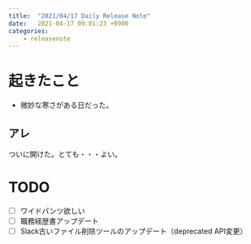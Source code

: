 ```yaml
---
title:  "2021/04/17 Daily Release Note"
date:   2021-04-17 09:01:23 +0900
categories:
	- releasenote
---
```

# 起きたこと

* 微妙な寒さがある日だった。

## アレ

ついに開けた。とても・・・よい。

# TODO 

- [ ] ワイドパンツ欲しい
- [ ] 職務経歴書アップデート
- [ ] Slack古いファイル削除ツールのアップデート（deprecated API変更）